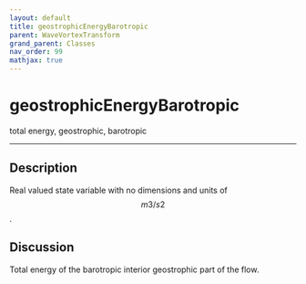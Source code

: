 ```yaml
---
layout: default
title: geostrophicEnergyBarotropic
parent: WaveVortexTransform
grand_parent: Classes
nav_order: 99
mathjax: true
---
```


#  geostrophicEnergyBarotropic

total energy, geostrophic, barotropic


---

## Description
Real valued state variable with no dimensions and units of $$m3/s2$$.

## Discussion

Total energy of the barotropic interior geostrophic part of the flow.

